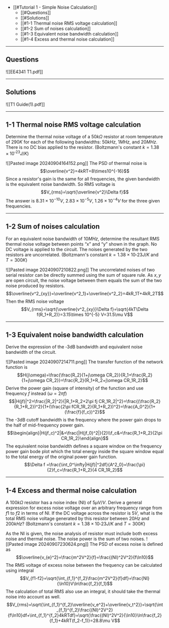 + [[#Tutorial 1 - Simple Noise Calculation]]
	+ [[#Questions]]
	+ [[#Solutions]]
	+ [[#1-1 Thermal noise RMS voltage calculation]]
	+ [[#1-2 Sum of noises calculation]]
	+ [[#1-3 Equivalent noise bandwidth calculation]]
	+ [[#1-4 Excess and thermal noise calculation]]

---
## Questions

![[EE4341 T1.pdf]]

---
## Solutions

![[T1 Guide(1).pdf]]

---
## 1-1  Thermal noise RMS voltage calculation

Determine the thermal noise voltage of a $50k\Omega$ resistor at room temperature of $290K$ for each of the following bandwidths: $50 kHz$, $1 MHz$, and $20 MHz$. There is no DC bias applied to the resistor. (Boltzmann's constant $k = 1.38 × 10^{‐23} J/K$)

![[Pasted image 20240904164152.png]]
The PSD of thermal noise is
$$\overline{v^2}=4kRT=8\times10^{-16}$$
Since a resistor's gain is the same for all frequencies, the given bandwidth is the equivalent noise bandwidth. So RMS voltage is 
$$V_{rms}=\sqrt{\overline{v^2}\Delta f}$$
The answer is $8.31\times 10^{-10}V$, $2.83\times 10^{-5}V$, $1.26\times 10^{-4}V$ for the three given frequencies.


---
## 1-2  Sum of noises calculation

For an equivalent noise bandwidth of $10 MHz$, determine the resultant RMS thermal noise voltage between points “x” and “y” shown in the graph. No DC voltage is applied to the circuit. The noises generated by the two resistors are uncorrelated. (Boltzmann's constant $k = 1.38 × 10‐23 J/K$ and $T = 300K$)

![[Pasted image 20240907210822.png]]
The uncorrelated noises of two serial resistor can be directly summed using the sum of square rule. As $x,y$ are open circuit, the noise voltage between them equals the sum of the two noise produced by resistors.
$$\overline{v^2_{xy}}=\overline{v^2_1}+\overline{v^2_2}=4kR_1T+4kR_2T$$
Then the RMS noise voltage
$$V_{rms}=\sqrt{\overline{v^2_{xy}}\Delta f}=\sqrt{4kT\Delta f(R_1+R_2)}=3.15\times 10^{-5} V=31.5\mu V$$

---
## 1-3  Equivalent noise bandwidth calculation

Derive the expression of the ‐3dB bandwidth and equivalent noise bandwidth of the circuit.

![[Pasted image 20240907214711.png]]
The transfer function of the network function is
$$H(j\omega)=\frac{\frac{R_2}{1+j\omega CR_2}}{R_1+\frac{R_2}{1+j\omega CR_2}}=\frac{R_2}{R_1+R_2+j\omega CR_1R_2}$$
Derive the power gain (square of intensity) of the function and use frequency $f$ instead ($\omega=2\pi f$)
$$|H(jf)|^2=\frac{|R_2|^2}{|R_1+R_2+2\pi fj CR_1R_2|^2}=\frac{(\frac{R_2}{R_1+R_2})^2}{1+(\frac{2\pi fCR_1R_2}{R_1+R_2})^2}=\frac{A_0^2}{1+(\frac{f}{f_c})^2}$$
The -3dB cutoff bandwidth is the frequency where the power gain drops to the half of mid-frequency power gain.
$$\begin{align}|H(jf_c)^2|&=\frac{|H(jf_0)^2|}{2}\\f_c&=\frac{R_1+R_2}{2\pi CR_1R_2}\end{align}$$
The equivalent noise bandwidth defines a square window on the frequency power gain bode plot which the total energy inside the square window equal to the total energy of the original power gain function.
$$\Delta f =\frac{\int_0^\infty|H(jf)|^2df}{A^2_0}=\frac{\pi}{2}f_c=\frac{R_1+R_2}{4 CR_1R_2}$$

---
## 1-4  Excess and thermal noise calculation

A $100 kΩ$ resistor has a noise index (NI) of $5 μV/V$. Derive a general expression for excess noise voltage over an arbitrary frequency range from $f1$ to $f2$ in terms of NI. If the DC voltage across the resistor is $5 V$, what is the total RMS noise voltage generated by this resistor between $20 Hz$ and $200 kHz$? (Boltzmann's constant $k = 1.38 × 10‐23 J/K$ and $T = 300K$)


As the NI is given, the noise analysis of resistor must include both excess noise and thermal noise. The noise power is the sum of two noises.
![[Pasted image 20240907230624.png]]
The PSD of excess noise is defined as
$$\overline{v_{e}^2}=\frac{m^2V^2}{f}=\frac{(NI)^2V^2}{f\ln10}$$
The RMS voltage of excess noise between the frequency can be calculated using integral
$$V_{f1-f2}=\sqrt{\int_{f_1}^{f_2}\frac{m^2V^2}{f}df}=\frac{NI}{\ln10}V\ln\frac{f_2}{f_1}$$
The calculation of total RMS also use an integral, it should take the thermal noise into account as well. 
$$V_{rms}=\sqrt{\int_{f_1}^{f_2}\overline{v_e^2}+\overline{v_t^2}}=\sqrt{\int_{f_1}^{f_2}\frac{(NI)^2V^2}{f\ln10}df+\int_{f_1}^{f_2}4kRTdf}=\sqrt{\frac{(NI)^2V^2}{\ln10}\ln\frac{f_2}{f_1}+4kRT(f_2-f_1)}=28.8\mu V$$

